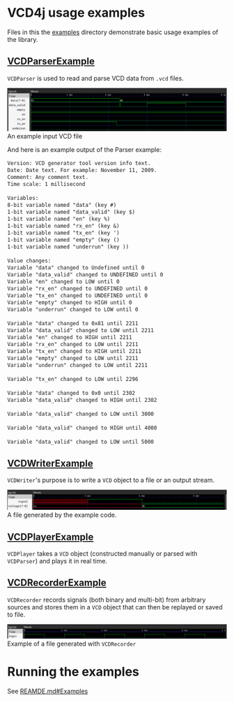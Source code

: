 # VCD4j usage examples
Files in this the [examples](src/examples/examples/) directory demonstrate basic usage examples of the library.  

## [VCDParserExample](examples/VCDParserExample.java)
`VCDParser` is used to read and parse VCD data from `.vcd` files.  

![ss1.png](ss1.png)  
An example input VCD file  

And here is an example output of the Parser example:  
```
Version: VCD generator tool version info text.
Date: Date text. For example: November 11, 2009.
Comment: Any comment text.
Time scale: 1 millisecond

Variables:
8-bit variable named "data" (key #)
1-bit variable named "data_valid" (key $)
1-bit variable named "en" (key %)
1-bit variable named "rx_en" (key &)
1-bit variable named "tx_en" (key ')
1-bit variable named "empty" (key ()
1-bit variable named "underrun" (key ))

Value changes:
Variable "data" changed to Undefined until 0
Variable "data_valid" changed to UNDEFINED until 0
Variable "en" changed to LOW until 0
Variable "rx_en" changed to UNDEFINED until 0
Variable "tx_en" changed to UNDEFINED until 0
Variable "empty" changed to HIGH until 0
Variable "underrun" changed to LOW until 0

Variable "data" changed to 0x81 until 2211
Variable "data_valid" changed to LOW until 2211
Variable "en" changed to HIGH until 2211
Variable "rx_en" changed to LOW until 2211
Variable "tx_en" changed to HIGH until 2211
Variable "empty" changed to LOW until 2211
Variable "underrun" changed to LOW until 2211

Variable "tx_en" changed to LOW until 2296

Variable "data" changed to 0x0 until 2302
Variable "data_valid" changed to HIGH until 2302

Variable "data_valid" changed to LOW until 3000

Variable "data_valid" changed to HIGH until 4000

Variable "data_valid" changed to LOW until 5000
```  

## [VCDWriterExample](examples/VCDWriterExample.java)
`VCDWriter`'s purpose is to write a `VCD` object to a file or an output stream.  

![ss2.png](ss2.png)  
A file generated by the example code.  

## [VCDPlayerExample](examples/VCDParserExample.java)
`VCDPlayer` takes a `VCD` object (constructed manually or parsed with `VCDParser`) and plays it in real time.  

## [VCDRecorderExample](examples/VCDRecorderExample.java)
`VCDRecorder` records signals (both binary and multi-bit) from arbitrary sources and stores them in a `VCD` object that can then be replayed or saved to file.  

![ss3.png](ss3.png)  
Example of a file generated with `VCDRecorder`  

# Running the examples
See [REAMDE.md#Examples](../../../../../vcd4j#examples)